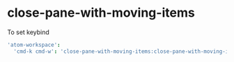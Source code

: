 # close-pane-with-moving-items

To set keybind

```cson
'atom-workspace':
  'cmd-k cmd-w': 'close-pane-with-moving-items:close-pane-with-moving-items'
```
